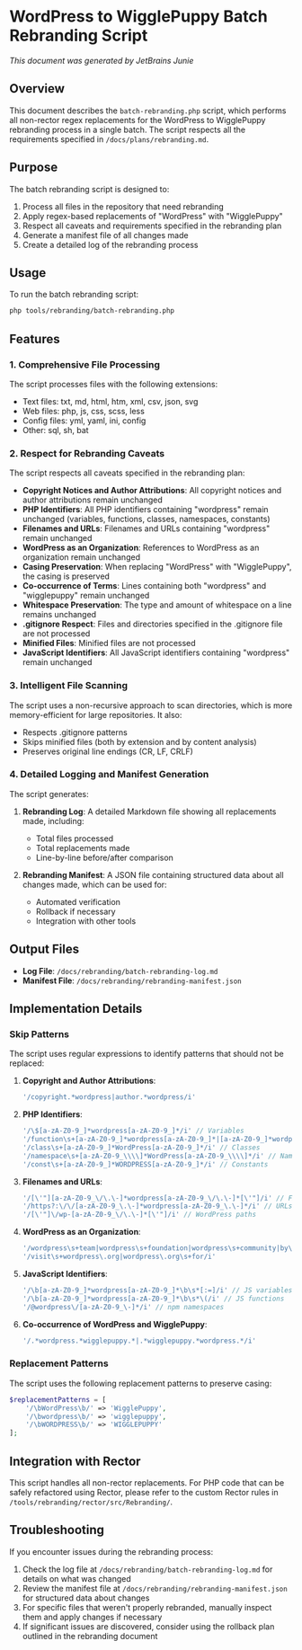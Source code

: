 # WordPress to WigglePuppy Batch Rebranding Script

_This document was generated by JetBrains Junie_

## Overview

This document describes the `batch-rebranding.php` script, which performs all non-rector regex replacements for the WordPress to WigglePuppy rebranding process in a single batch. The script respects all the requirements specified in `/docs/plans/rebranding.md`.

## Purpose

The batch rebranding script is designed to:

1. Process all files in the repository that need rebranding
2. Apply regex-based replacements of "WordPress" with "WigglePuppy"
3. Respect all caveats and requirements specified in the rebranding plan
4. Generate a manifest file of all changes made
5. Create a detailed log of the rebranding process

## Usage

To run the batch rebranding script:

```bash
php tools/rebranding/batch-rebranding.php
```

## Features

### 1. Comprehensive File Processing

The script processes files with the following extensions:
- Text files: txt, md, html, htm, xml, csv, json, svg
- Web files: php, js, css, scss, less
- Config files: yml, yaml, ini, config
- Other: sql, sh, bat

### 2. Respect for Rebranding Caveats

The script respects all caveats specified in the rebranding plan:

- **Copyright Notices and Author Attributions**: All copyright notices and author attributions remain unchanged
- **PHP Identifiers**: All PHP identifiers containing "wordpress" remain unchanged (variables, functions, classes, namespaces, constants)
- **Filenames and URLs**: Filenames and URLs containing "wordpress" remain unchanged
- **WordPress as an Organization**: References to WordPress as an organization remain unchanged
- **Casing Preservation**: When replacing "WordPress" with "WigglePuppy", the casing is preserved
- **Co-occurrence of Terms**: Lines containing both "wordpress" and "wigglepuppy" remain unchanged
- **Whitespace Preservation**: The type and amount of whitespace on a line remains unchanged
- **.gitignore Respect**: Files and directories specified in the .gitignore file are not processed
- **Minified Files**: Minified files are not processed
- **JavaScript Identifiers**: All JavaScript identifiers containing "wordpress" remain unchanged

### 3. Intelligent File Scanning

The script uses a non-recursive approach to scan directories, which is more memory-efficient for large repositories. It also:

- Respects .gitignore patterns
- Skips minified files (both by extension and by content analysis)
- Preserves original line endings (CR, LF, CRLF)

### 4. Detailed Logging and Manifest Generation

The script generates:

1. **Rebranding Log**: A detailed Markdown file showing all replacements made, including:
   - Total files processed
   - Total replacements made
   - Line-by-line before/after comparison

2. **Rebranding Manifest**: A JSON file containing structured data about all changes made, which can be used for:
   - Automated verification
   - Rollback if necessary
   - Integration with other tools

## Output Files

- **Log File**: `/docs/rebranding/batch-rebranding-log.md`
- **Manifest File**: `/docs/rebranding/rebranding-manifest.json`

## Implementation Details

### Skip Patterns

The script uses regular expressions to identify patterns that should not be replaced:

1. **Copyright and Author Attributions**:
   ```php
   '/copyright.*wordpress|author.*wordpress/i'
   ```

2. **PHP Identifiers**:
   ```php
   '/\$[a-zA-Z0-9_]*wordpress[a-zA-Z0-9_]*/i' // Variables
   '/function\s+[a-zA-Z0-9_]*wordpress[a-zA-Z0-9_]*|[a-zA-Z0-9_]*wordpress[a-zA-Z0-9_]*\s*\(/i' // Functions
   '/class\s+[a-zA-Z0-9_]*WordPress[a-zA-Z0-9_]*/i' // Classes
   '/namespace\s+[a-zA-Z0-9_\\\\]*WordPress[a-zA-Z0-9_\\\\]*/i' // Namespaces
   '/const\s+[a-zA-Z0-9_]*WORDPRESS[a-zA-Z0-9_]*/i' // Constants
   ```

3. **Filenames and URLs**:
   ```php
   '/[\'"][a-zA-Z0-9_\/\.\-]*wordpress[a-zA-Z0-9_\/\.\-]*[\'"]/i' // Filenames
   '/https?:\/\/[a-zA-Z0-9_\.\-]*wordpress[a-zA-Z0-9_\.\-]*/i' // URLs
   '/[\'"]\/wp-[a-zA-Z0-9_\/\.\-]*[\'"]/i' // WordPress paths
   ```

4. **WordPress as an Organization**:
   ```php
   '/wordpress\s+team|wordpress\s+foundation|wordpress\s+community|by\s+wordpress/i'
   '/visit\s+wordpress\.org|wordpress\.org\s+for/i'
   ```

5. **JavaScript Identifiers**:
   ```php
   '/\b[a-zA-Z0-9_]*wordpress[a-zA-Z0-9_]*\b\s*[:=]/i' // JS variables
   '/\b[a-zA-Z0-9_]*wordpress[a-zA-Z0-9_]*\b\s*\(/i' // JS functions
   '/@wordpress\/[a-zA-Z0-9_\-]*/i' // npm namespaces
   ```

6. **Co-occurrence of WordPress and WigglePuppy**:
   ```php
   '/.*wordpress.*wigglepuppy.*|.*wigglepuppy.*wordpress.*/i'
   ```

### Replacement Patterns

The script uses the following replacement patterns to preserve casing:

```php
$replacementPatterns = [
    '/\bWordPress\b/' => 'WigglePuppy',
    '/\bwordpress\b/' => 'wigglepuppy',
    '/\bWORDPRESS\b/' => 'WIGGLEPUPPY'
];
```

## Integration with Rector

This script handles all non-rector replacements. For PHP code that can be safely refactored using Rector, please refer to the custom Rector rules in `/tools/rebranding/rector/src/Rebranding/`.

## Troubleshooting

If you encounter issues during the rebranding process:

1. Check the log file at `/docs/rebranding/batch-rebranding-log.md` for details on what was changed
2. Review the manifest file at `/docs/rebranding/rebranding-manifest.json` for structured data about changes
3. For specific files that weren't properly rebranded, manually inspect them and apply changes if necessary
4. If significant issues are discovered, consider using the rollback plan outlined in the rebranding document
